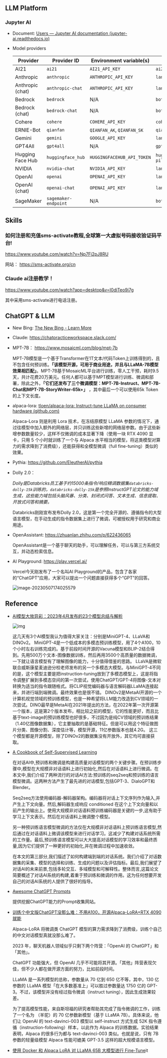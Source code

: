 ## LLM Platform

### Jupyter AI 

- Document: [Users — Jupyter AI documentation (jupyter-ai.readthedocs.io)](https://jupyter-ai.readthedocs.io/en/latest/users/index.html)

- Model providers

  | Provider         | Provider ID          | Environment variable(s)    | Python package(s)                         |
  | ---------------- | -------------------- | -------------------------- | ----------------------------------------- |
  | AI21             | `ai21`               | `AI21_API_KEY`             | `ai21`                                    |
  | Anthropic        | `anthropic`          | `ANTHROPIC_API_KEY`        | `langchain-anthropic`                     |
  | Anthropic (chat) | `anthropic-chat`     | `ANTHROPIC_API_KEY`        | `langchain-anthropic`                     |
  | Bedrock          | `bedrock`            | N/A                        | `boto3`                                   |
  | Bedrock (chat)   | `bedrock-chat`       | N/A                        | `boto3`                                   |
  | Cohere           | `cohere`             | `COHERE_API_KEY`           | `cohere`                                  |
  | ERNIE-Bot        | `qianfan`            | `QIANFAN_AK`, `QIANFAN_SK` | `qianfan`                                 |
  | Gemini           | `gemini`             | `GOOGLE_API_KEY`           | `langchain-google-genai`                  |
  | GPT4All          | `gpt4all`            | N/A                        | `gpt4all`                                 |
  | Hugging Face Hub | `huggingface_hub`    | `HUGGINGFACEHUB_API_TOKEN` | `huggingface_hub`, `ipywidgets`, `pillow` |
  | NVIDIA           | `nvidia-chat`        | `NVIDIA_API_KEY`           | `langchain_nvidia_ai_endpoints`           |
  | OpenAI           | `openai`             | `OPENAI_API_KEY`           | `langchain-openai`                        |
  | OpenAI (chat)    | `openai-chat`        | `OPENAI_API_KEY`           | `langchain-openai`                        |
  | SageMaker        | `sagemaker-endpoint` | N/A                        | `boto3`                                   |

## Skills

### 如何注册和充值sms-activate教程,全球第一大虚拟号码接收验证码平台!

https://www.youtube.com/watch?v=Np7Fj2pJ8RU

网站： https://sms-activate.org/cn

### Claude ai注册教学！

https://www.youtube.com/watch?app=desktop&v=I0diTeo9i7g

其中采用sms-activate进行电话注册。

## ChatGPT & LLM

- New Bing: [The New Bing - Learn More](https://www.bing.com/new)

- Claude: https://chatpracticeworkspace.slack.com/

- MPT-7B： https://www.mosaicml.com/blog/mpt-7b

  MPT-7B模型是一个基于Transformer在1T文本/代码Token上训练得到的，且不包含任何预训练。**「该模型开源，可用于商业用途，并且与LLaMA-7B模型效果相匹配」**。MPT-7B基于MosaicML平台进行训练，零人工干预，耗时9.5天，共计花费20万美元。任何人都可以基于MPT模型进行训练、微调和部署，除此之外，**「它们还发布了三个微调模型：MPT-7B-Instruct、MPT-7B-Chat和MPT-7B-StoryWriter-65k+」** ，其中最后一个可以使用65k Token的上下文长度。

- alpaca-lora: [tloen/alpaca-lora: Instruct-tune LLaMA on consumer hardware (github.com)](https://github.com/tloen/alpaca-lora)

  Alpaca-Lora 则是利用 Lora 技术，在冻结原模型 LLaMA 参数的情况下，通过往模型中加入额外的网络层，并只训练这些新增的网络层参数。由于这些新增参数数量较少，这样不仅微调的成本显著下降（使用一块 RTX 4090 显卡，只用 5 个小时就训练了一个与 Alpaca 水平相当的模型，将这类模型对算力的需求降到了消费级），还能获得和全模型微调（full fine-tuning）类似的效果。

- Pythia: https://github.com/EleutherAI/pythia

  

- Dolly 2.0：

  *Dolly是Databricks员工基于约15000条指令/响应精调数据集`databricks-dolly-15k`训练的，`databricks-dolly-15k`是参照InstructGPT论文的能力域生成，这些能力域包括头脑风暴、分类、封闭式问答、文本生成、信息提取、开放式问答和摘要。*

  Databricks刚刚宣布发布Dolly 2.0，这是第一个完全开源的、遵循指令的大型语言模型，在手动生成的指令数据集上进行了微调，可被授权用于研究和商业用途。

- OpenAssistant: https://zhuanlan.zhihu.com/p/622436065

  OpenAssistant是一个基于聊天的助手，可以理解任务，可以与第三方系统交互，并动态检索信息。

- AI Playground: https://play.vercel.ai/

  Vercel今天刚发布了一个名叫AI Playground的产品，包含了各家的“ChatGPT”应用，大家可以提出一个问题直接获得多个“GPT”的回答。
  
  ![image-20230507174025579](images/image-20230507174025579.png)





## Reference

- [AI模型大放异彩：2023年4月发布的23个模型总结与解析](https://www.toutiao.com/article/7228497771072963107/?app=news_article&timestamp=1683448892&use_new_style=1&req_id=2023050716413185C8AC9D4DC44B516CF5&group_id=7228497771072963107&wxshare_count=1&tt_from=weixin&utm_source=weixin&utm_medium=toutiao_android&utm_campaign=client_share&share_token=fc7ecf45-3b82-4301-83e1-06d650caf837&source=m_redirect&wid=1683450705947)

  ![img](images/1eae48ba128045f9b0ce3a0de36d7c20noop.image_iz=58558&from=article.png)

   这几天有3个AI模型我认为值得大家关注：分别是MiniGPT-4、LLaVA和DINOv2。
MiniGPT-4是一个低成本的多模态预训练模型，用了4个A100，10个小时左右训练完成的。基于前段时间开源的Vacuna模型和BLIP-2结合得到。先用500万个文本-图像数据训练，然后再用3500个高质量的数据微调，一下就让语言模型有了理解图像的能力，十分值得借鉴的思路。
LLaVA是微软联合威斯康星麦迪逊分校老师发布的另一个多模态大模型。与MiniGPT-4不同的是，这个模型主要是把instruction-tuning放到了多模态模型上，这是将指令调整扩展到多模态空间的第一次尝试，使用ChatGPT/GPT-4将图像-文本对转换为适当的指令跟随格式。将CLIP视觉编码器与语言解码器LLaMA连接起来，并进行端到端微调。最终效果也是很不错。
DINOv2是MetaAI开源的一个计算机视觉领域的预训练模型，也是一种希望将LLM能力改造到CV领域的一次尝试。DINO最早是MetaAI在2021年提出的方法，在2022年第一次开源第一个版本，这是第2个版本发布，相比较之前的模型，它的性能更好，而且比基于text-image的预训练模型也好很多，不过因为是纯CV领域的预训练结果（1.40亿图像数据集），它主要抽取的是基础特征。但是可以用这个特征做图片分类、图像分割、深度估计等，模型开源，11亿参数版本也就4.2G。
这三个模型都是开源模型，除了DINOv2的数据集没有开放外，其它均可直接获取。	

- [A Cookbook of Self-Supervised Learning](https://arxiv.org/pdf/2304.12210.pdf)

  在对话AI中,预训练和微调是构建高质量对话模型的两个关键步骤。在预训练步骤中,模型在大规模非对话语料上进行初始化,然后在对话语料上进行微调。在本文中,我们介绍了两种流行的对话AI方法:预训练的seq2seq和预训练的语言模型微调。这两种方法产生了最先进的对话模型,包括GPT-3、DialoGPT和Blender。

  Seq2seq方法使用编码器-解码器架构。编码器将对话上下文序列作为输入,并产生上下文向量。然后,解码器生成响应 conditioned 在这个上下文向量和以前产生的输出上。使用大规模非对话语料预训练编码器是关键的一步,这有助于学习上下文表示。然后在对话语料上微调整个模型。

  另一种预训练语言模型微调的方法仅在大规模非对话语料上预训练语言模型,然后通过在对话语料上微调该模型来进行对话学习。这减少了构建对话系统所需的工作量。最后,预训练语言模型可以大大提高对话模型的学习效率和最终质量,因为它们提供了一种更好的初始化,并在微调过程中加速收敛。

  在本文的第三部分,我们描述了如何构建端到端的对话系统。我们介绍了对话数据集的采集、模型的选择和训练、生成的问题以及评估指标。最后,我们展望了对话AI的未来前景,包括多轮交互、多域模型和可解释性。整体而言,这篇论文简要概述了对话AI系统的构建,着重于预训练和微调的作用。这为任何想要开发自己的对话AI系统的人提供了很好的指导。

- [Awesome ChatGPT Prompts](https://www.toutiao.com/article/7225262699532337698/)

  提供挖掘ChatGPT能力的Prompt收集网站。
  
- [训练个中文版ChatGPT没那么难：不用A100，开源Alpaca-LoRA+RTX 4090就能](https://mp.weixin.qq.com/s?__biz=MzA3MzI4MjgzMw==&mid=2650871883&idx=1&sn=2aae485c9a0241c54e1588873597ef3f)

  Alpaca-LoRA 将微调类 ChatGPT 模型的算力需求降到了消费级，训练个自己的中文对话模型真就没那么难了。

  2023 年，聊天机器人领域似乎只剩下两个阵营：「OpenAI 的 ChatGPT」和「其他」。

  ChatGPT 功能强大，但 OpenAI 几乎不可能将其开源。「其他」阵营表现欠佳，但不少人都在做开源方面的努力，比如前段时间。

  LLaMA 是一系列模型的总称，参数量从 70 亿到 650 亿不等，其中，130 亿参数的 LLaMA 模型「在大多数基准上」可以胜过参数量达 1750 亿的 GPT-3。不过，该模型并没有经过指令微调（instruct tuning），因此生成效果较差。

  为了提高模型性能，来自斯坦福的研究者帮助其完成了指令微调的工作，训练了一个名为 （羊驼）的 70 亿参数新模型（基于 LLaMA 7B）。具体来说，他们让 OpenAI 的 text-davinci-003 模型以 self-instruct 方式生成 52K 指令遵循（instruction-following）样本，以此作为 Alpaca 的训练数据。实验结果表明，Alpaca 的很多行为都与 text-davinci-003 类似。也就是说，只有 7B 参数的轻量级模型 Alpaca 性能可媲美 GPT-3.5 这样的超大规模语言模型。

- [使用 Docker 和 Alpaca LoRA 对 LLaMA 65B 大模型进行 Fine-Tune](https://soulteary.com/2023/03/25/model-finetuning-on-llama-65b-large-model-using-docker-and-alpaca-lora.html)it